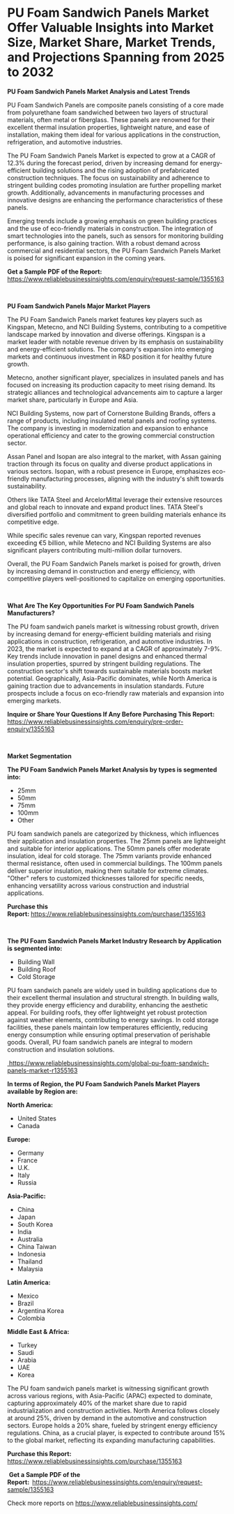 <p><h1>PU Foam Sandwich Panels Market Offer Valuable Insights into Market Size, Market Share, Market Trends, and Projections Spanning from 2025 to 2032</h1></p><p><strong>PU Foam Sandwich Panels Market Analysis and Latest Trends</strong></p>
<p><p>PU Foam Sandwich Panels are composite panels consisting of a core made from polyurethane foam sandwiched between two layers of structural materials, often metal or fiberglass. These panels are renowned for their excellent thermal insulation properties, lightweight nature, and ease of installation, making them ideal for various applications in the construction, refrigeration, and automotive industries.</p><p>The PU Foam Sandwich Panels Market is expected to grow at a CAGR of 12.3% during the forecast period, driven by increasing demand for energy-efficient building solutions and the rising adoption of prefabricated construction techniques. The focus on sustainability and adherence to stringent building codes promoting insulation are further propelling market growth. Additionally, advancements in manufacturing processes and innovative designs are enhancing the performance characteristics of these panels. </p><p>Emerging trends include a growing emphasis on green building practices and the use of eco-friendly materials in construction. The integration of smart technologies into the panels, such as sensors for monitoring building performance, is also gaining traction. With a robust demand across commercial and residential sectors, the PU Foam Sandwich Panels Market is poised for significant expansion in the coming years.</p></p>
<p><strong>Get a Sample PDF of the Report:&nbsp;</strong> <a href="https://www.reliablebusinessinsights.com/enquiry/request-sample/1355163?utm_campaign=2099&utm_medium=2&utm_source=Github&utm_content=ia&utm_term=04022025&utm_id=pu-foam-sandwich-panels">https://www.reliablebusinessinsights.com/enquiry/request-sample/1355163</a></p>
<p>&nbsp;</p>
<p><strong>PU Foam Sandwich Panels Major Market Players</strong></p>
<p><p>The PU Foam Sandwich Panels market features key players such as Kingspan, Metecno, and NCI Building Systems, contributing to a competitive landscape marked by innovation and diverse offerings. Kingspan is a market leader with notable revenue driven by its emphasis on sustainability and energy-efficient solutions. The company's expansion into emerging markets and continuous investment in R&D position it for healthy future growth.</p><p>Metecno, another significant player, specializes in insulated panels and has focused on increasing its production capacity to meet rising demand. Its strategic alliances and technological advancements aim to capture a larger market share, particularly in Europe and Asia.</p><p>NCI Building Systems, now part of Cornerstone Building Brands, offers a range of products, including insulated metal panels and roofing systems. The company is investing in modernization and expansion to enhance operational efficiency and cater to the growing commercial construction sector.</p><p>Assan Panel and Isopan are also integral to the market, with Assan gaining traction through its focus on quality and diverse product applications in various sectors. Isopan, with a robust presence in Europe, emphasizes eco-friendly manufacturing processes, aligning with the industry's shift towards sustainability.</p><p>Others like TATA Steel and ArcelorMittal leverage their extensive resources and global reach to innovate and expand product lines. TATA Steel's diversified portfolio and commitment to green building materials enhance its competitive edge.</p><p>While specific sales revenue can vary, Kingspan reported revenues exceeding €5 billion, while Metecno and NCI Building Systems are also significant players contributing multi-million dollar turnovers. </p><p>Overall, the PU Foam Sandwich Panels market is poised for growth, driven by increasing demand in construction and energy efficiency, with competitive players well-positioned to capitalize on emerging opportunities.</p></p>
<p>&nbsp;</p>
<p><strong>What Are The Key Opportunities For PU Foam Sandwich Panels Manufacturers?</strong></p>
<p><p>The PU foam sandwich panels market is witnessing robust growth, driven by increasing demand for energy-efficient building materials and rising applications in construction, refrigeration, and automotive industries. In 2023, the market is expected to expand at a CAGR of approximately 7-9%. Key trends include innovation in panel designs and enhanced thermal insulation properties, spurred by stringent building regulations. The construction sector's shift towards sustainable materials boosts market potential. Geographically, Asia-Pacific dominates, while North America is gaining traction due to advancements in insulation standards. Future prospects include a focus on eco-friendly raw materials and expansion into emerging markets.</p></p>
<p><strong>Inquire or Share Your Questions If Any Before Purchasing This Report:</strong> <a href="https://www.reliablebusinessinsights.com/enquiry/pre-order-enquiry/1355163?utm_campaign=2099&utm_medium=2&utm_source=Github&utm_content=ia&utm_term=04022025&utm_id=pu-foam-sandwich-panels">https://www.reliablebusinessinsights.com/enquiry/pre-order-enquiry/1355163</a></p>
<p>&nbsp;</p>
<p><strong>Market Segmentation</strong></p>
<p><strong>The PU Foam Sandwich Panels Market Analysis by types is segmented into:</strong></p>
<p><ul><li>25mm</li><li>50mm</li><li>75mm</li><li>100mm</li><li>Other</li></ul></p>
<p><p>PU foam sandwich panels are categorized by thickness, which influences their application and insulation properties. The 25mm panels are lightweight and suitable for interior applications. The 50mm panels offer moderate insulation, ideal for cold storage. The 75mm variants provide enhanced thermal resistance, often used in commercial buildings. The 100mm panels deliver superior insulation, making them suitable for extreme climates. "Other" refers to customized thicknesses tailored for specific needs, enhancing versatility across various construction and industrial applications.</p></p>
<p><strong>Purchase this Report:&nbsp;</strong><a href="https://www.reliablebusinessinsights.com/purchase/1355163?utm_campaign=2099&utm_medium=2&utm_source=Github&utm_content=ia&utm_term=04022025&utm_id=pu-foam-sandwich-panels">https://www.reliablebusinessinsights.com/purchase/1355163</a></p>
<p>&nbsp;</p>
<p><strong>The PU Foam Sandwich Panels Market Industry Research by Application is segmented into:</strong></p>
<p><ul><li>Building Wall</li><li>Building Roof</li><li>Cold Storage</li></ul></p>
<p><p>PU foam sandwich panels are widely used in building applications due to their excellent thermal insulation and structural strength. In building walls, they provide energy efficiency and durability, enhancing the aesthetic appeal. For building roofs, they offer lightweight yet robust protection against weather elements, contributing to energy savings. In cold storage facilities, these panels maintain low temperatures efficiently, reducing energy consumption while ensuring optimal preservation of perishable goods. Overall, PU foam sandwich panels are integral to modern construction and insulation solutions.</p></p>
<p><a href="https://www.reliablebusinessinsights.com/global-pu-foam-sandwich-panels-market-r1355163?utm_campaign=2099&utm_medium=2&utm_source=Github&utm_content=ia&utm_term=04022025&utm_id=pu-foam-sandwich-panels">&nbsp;https://www.reliablebusinessinsights.com/global-pu-foam-sandwich-panels-market-r1355163</a></p>
<p><strong>In terms of Region, the PU Foam Sandwich Panels Market Players available by Region are:</strong></p>
<p>
    <p> <strong> North America: </strong>
        <ul>
            <li>United States</li>
            <li>Canada</li>
        </ul>
        </p> 
    <p> <strong> Europe: </strong>
        <ul>
            <li>Germany</li>
            <li>France</li>
            <li>U.K.</li>
            <li>Italy</li>
            <li>Russia</li>
        </ul>
        </p> 
    <p> <strong> Asia-Pacific: </strong>
        <ul>
            <li>China</li>
            <li>Japan</li>
            <li>South Korea</li>
            <li>India</li>
            <li>Australia</li>
            <li>China Taiwan</li>
            <li>Indonesia</li>
            <li>Thailand</li>
            <li>Malaysia</li>
        </ul>
        </p> 
    <p> <strong> Latin America: </strong>
        <ul>
            <li>Mexico</li>
            <li>Brazil</li>
            <li>Argentina Korea</li>
            <li>Colombia</li>
        </ul>
        </p> 
    <p> <strong> Middle East & Africa: </strong>
        <ul>
            <li>Turkey</li>
            <li>Saudi</li>
            <li>Arabia</li>
            <li>UAE</li>
            <li>Korea</li>
        </ul>
    </p>
    </p>
<p><p>The PU foam sandwich panels market is witnessing significant growth across various regions, with Asia-Pacific (APAC) expected to dominate, capturing approximately 40% of the market share due to rapid industrialization and construction activities. North America follows closely at around 25%, driven by demand in the automotive and construction sectors. Europe holds a 20% share, fueled by stringent energy efficiency regulations. China, as a crucial player, is expected to contribute around 15% to the global market, reflecting its expanding manufacturing capabilities.</p></p>
<p><strong>Purchase this Report: </strong><a href="https://www.reliablebusinessinsights.com/purchase/1355163?utm_campaign=2099&utm_medium=2&utm_source=Github&utm_content=ia&utm_term=04022025&utm_id=pu-foam-sandwich-panels">https://www.reliablebusinessinsights.com/purchase/1355163</a></p>
<p>&nbsp;<strong>Get a Sample PDF of the Report:&nbsp;&nbsp;</strong><a href="https://www.reliablebusinessinsights.com/enquiry/request-sample/1355163?utm_campaign=2099&utm_medium=2&utm_source=Github&utm_content=ia&utm_term=04022025&utm_id=pu-foam-sandwich-panels">https://www.reliablebusinessinsights.com/enquiry/request-sample/1355163</a></p>
<p><strong></strong></p>
<p>Check more reports on <a href="https://www.reliablebusinessinsights.com/?utm_campaign=2099&utm_medium=2&utm_source=Github&utm_content=ia&utm_term=04022025&utm_id=pu-foam-sandwich-panels">https://www.reliablebusinessinsights.com/</a></p>